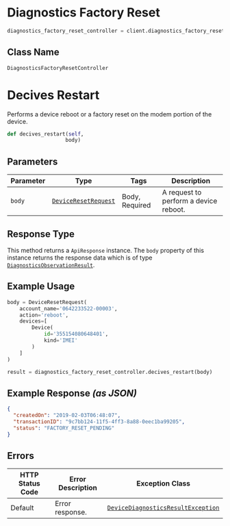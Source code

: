 # Diagnostics Factory Reset

```python
diagnostics_factory_reset_controller = client.diagnostics_factory_reset
```

## Class Name

`DiagnosticsFactoryResetController`


# Decives Restart

Performs a device reboot or a factory reset on the modem portion of the device.

```python
def decives_restart(self,
                   body)
```

## Parameters

| Parameter | Type | Tags | Description |
|  --- | --- | --- | --- |
| `body` | [`DeviceResetRequest`](../../doc/models/device-reset-request.md) | Body, Required | A request to perform a device reboot. |

## Response Type

This method returns a `ApiResponse` instance. The `body` property of this instance returns the response data which is of type [`DiagnosticsObservationResult`](../../doc/models/diagnostics-observation-result.md).

## Example Usage

```python
body = DeviceResetRequest(
    account_name='0642233522-00003',
    action='reboot',
    devices=[
        Device(
            id='355154080648401',
            kind='IMEI'
        )
    ]
)

result = diagnostics_factory_reset_controller.decives_restart(body)
```

## Example Response *(as JSON)*

```json
{
  "createdOn": "2019-02-03T06:48:07",
  "transactionID": "9c7bb124-11f5-4ff3-8a88-0eec1ba99205",
  "status": "FACTORY_RESET_PENDING"
}
```

## Errors

| HTTP Status Code | Error Description | Exception Class |
|  --- | --- | --- |
| Default | Error response. | [`DeviceDiagnosticsResultException`](../../doc/models/device-diagnostics-result-exception.md) |

